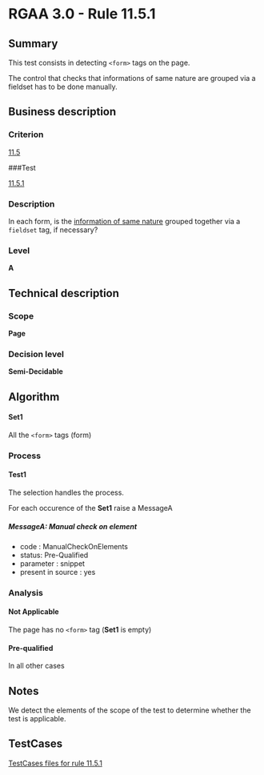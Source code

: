 # RGAA 3.0 -  Rule 11.5.1

## Summary

This test consists in detecting `<form>` tags on the page.

The control that checks that informations of same nature are grouped via a fieldset has to be done manually.

## Business description

### Criterion

[11.5](http://asqatasun.github.io/RGAA--3.0--EN/RGAA3.0_Criteria_English_version_v1.html#crit-11-5)

###Test

[11.5.1](http://asqatasun.github.io/RGAA--3.0--EN/RGAA3.0_Criteria_English_version_v1.html#test-11-5-1)

### Description
In each form, is the <a href="http://asqatasun.github.io/RGAA--3.0--EN/RGAA3.0_Glossary_English_version_v1.html#mInfoMNature">information of same nature</a> grouped together via a <code>fieldset</code> tag, if necessary? 


### Level

**A**

## Technical description

### Scope

**Page**

### Decision level

**Semi-Decidable**

## Algorithm

#### Set1

All the `<form>` tags (form)

### Process

#### Test1

The selection handles the process.

For each occurence of the **Set1** raise a MessageA

##### MessageA: Manual check on element

-   code : ManualCheckOnElements
-   status: Pre-Qualified
-   parameter : snippet
-   present in source : yes

### Analysis

#### Not Applicable

The page has no `<form>` tag (**Set1** is empty)

#### Pre-qualified

In all other cases

## Notes

We detect the elements of the scope of the test to determine whether the
test is applicable.



##  TestCases 

[TestCases files for rule 11.5.1](https://github.com/Asqatasun/Asqatasun/tree/master/rules/rules-rgaa3.0/src/test/resources/testcases/rgaa30/Rgaa30Rule110501/) 


